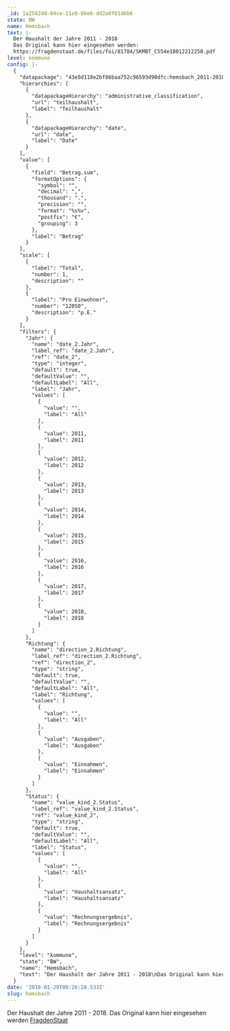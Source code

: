 ```yaml
---
_id: 1a258240-04ce-11e8-86e6-dd2a0f61d6b6
state: BW
name: Hemsbach
text: |-
  Der Haushalt der Jahre 2011 - 2018
  Das Original kann hier eingesehen werden:
  https://fragdenstaat.de/files/foi/81784/SKMBT_C554e18012212250.pdf
level: kommune
config: |-
  {
    "datapackage": "43e5d118e2bf86baa752c96593d98dfc:hemsbach_2011-2018",
    "hierarchies": [
      {
        "datapackageHierarchy": "administrative_classification",
        "url": "teilhaushalt",
        "label": "Teilhaushalt"
      },
      {
        "datapackageHierarchy": "date",
        "url": "date",
        "label": "Date"
      }
    ],
    "value": [
      {
        "field": "Betrag.sum",
        "formatOptions": {
          "symbol": "",
          "decimal": ",",
          "thousand": ".",
          "precision": "",
          "format": "%s%v",
          "postfix": "€",
          "grouping": 3
        },
        "label": "Betrag"
      }
    ],
    "scale": [
      {
        "label": "Total",
        "number": 1,
        "description": ""
      },
      {
        "label": "Pro Einwohner",
        "number": "12050",
        "description": "p.E."
      }
    ],
    "filters": {
      "Jahr": {
        "name": "date_2.Jahr",
        "label_ref": "date_2.Jahr",
        "ref": "date_2",
        "type": "integer",
        "default": true,
        "defaultValue": "",
        "defaultLabel": "All",
        "label": "Jahr",
        "values": [
          {
            "value": "",
            "label": "All"
          },
          {
            "value": 2011,
            "label": 2011
          },
          {
            "value": 2012,
            "label": 2012
          },
          {
            "value": 2013,
            "label": 2013
          },
          {
            "value": 2014,
            "label": 2014
          },
          {
            "value": 2015,
            "label": 2015
          },
          {
            "value": 2016,
            "label": 2016
          },
          {
            "value": 2017,
            "label": 2017
          },
          {
            "value": 2018,
            "label": 2018
          }
        ]
      },
      "Richtung": {
        "name": "direction_2.Richtung",
        "label_ref": "direction_2.Richtung",
        "ref": "direction_2",
        "type": "string",
        "default": true,
        "defaultValue": "",
        "defaultLabel": "All",
        "label": "Richtung",
        "values": [
          {
            "value": "",
            "label": "All"
          },
          {
            "value": "Ausgaben",
            "label": "Ausgaben"
          },
          {
            "value": "Einnahmen",
            "label": "Einnahmen"
          }
        ]
      },
      "Status": {
        "name": "value_kind_2.Status",
        "label_ref": "value_kind_2.Status",
        "ref": "value_kind_2",
        "type": "string",
        "default": true,
        "defaultValue": "",
        "defaultLabel": "All",
        "label": "Status",
        "values": [
          {
            "value": "",
            "label": "All"
          },
          {
            "value": "Haushaltsansatz",
            "label": "Haushaltsansatz"
          },
          {
            "value": "Rechnungsergebnis",
            "label": "Rechnungsergebnis"
          }
        ]
      }
    },
    "level": "kommune",
    "state": "BW",
    "name": "Hemsbach",
    "text": "Der Haushalt der Jahre 2011 - 2018\nDas Original kann hier eingesehen werden:\nhttps://fragdenstaat.de/files/foi/81784/SKMBT_C554e18012212250.pdf"
  }
date: '2018-01-29T08:26:28.533Z'
slug: hemsbach
---
```

Der Haushalt der Jahre 2011 - 2018. Das Original kann hier eingesehen werden [FragdenStaat](https://fragdenstaat.de/files/foi/81784/SKMBT_C554e18012212250.pdf)

